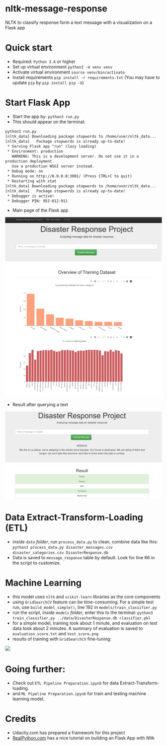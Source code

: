 # nltk-message-response
NLTK to classify response form a text message with a visualization on a Flask app

# Quick start
- Required: `Python 3.6` or higher
- Set up virtual environment
`python3 -m venv venv`
- Activate virtual environment
`source venv/bin/activate`
- Install requirements 
`pip install -r requirements.txt`
(You may have to update `pip` by `pip install pip -U`)

# Start Flask App
- Start the app by: `python3 run.py`
- This should appear on the terminal:
```
python3 run.py 
[nltk_data] Downloading package stopwords to /home/user/nltk_data...
[nltk_data]   Package stopwords is already up-to-date!
 * Serving Flask app "run" (lazy loading)
 * Environment: production
   WARNING: This is a development server. Do not use it in a production deployment.
   Use a production WSGI server instead.
 * Debug mode: on
 * Running on http://0.0.0.0:3001/ (Press CTRL+C to quit)
 * Restarting with stat
[nltk_data] Downloading package stopwords to /home/user/nltk_data...
[nltk_data]   Package stopwords is already up-to-date!
 * Debugger is active!
 * Debugger PIN: 952-012-911
```
- Main page of the Flask app
<img src='/img/main_page.png'>

- Result after querying a text
<img src='/img/result.png'>

# Data Extract-Transform-Loading (ETL)
- <em>inside `data` folder</em>, run `process_data.py` to clean, combine data like this:
```python3 process_data.py disaster_messages.csv disaster_categories.csv DisasterResponse.db```
- Data is saved to `message_response` table by default. Look for line 66 in the script to customize.

# Machine Learning 
- this model uses `nltk` and `scikit-learn` libraries as the core components
- using `GridSearchCV` feature can be time-consuming. For a simple test run, use `build_model_simple()`, line 192 in `models/train_classifier.py` 
- run the script, <em>inside `models` folder</em>, enter this to the terminal:
```python3 train_classifier.py ../data/DisasterResponse.db classifier.pkl```
- for a simple model, training took about 1 minute, and evaluation on test data took about 2 minutes. A summary of evaluation is saved to `evaluation_score.txt` and `test_score.png`
- results of training with `GridSearchCV` fine-tuning:
<img src='/models/evaluate_score.png'>

# Going further:
- Check out `ETL Pipeline Preparation.ipynb` for data Extract-Transform-loading.
- and `ML Pipeline Preparation.ipynb` for train and testing machine learning model.

# Credits
- Udacity.com has prepared a framework for this project
- [RealPython.com](https://realpython.com/flask-by-example-part-3-text-processing-with-requests-beautifulsoup-nltk/) has a nice tutorial on building an Flask App with Nltk

